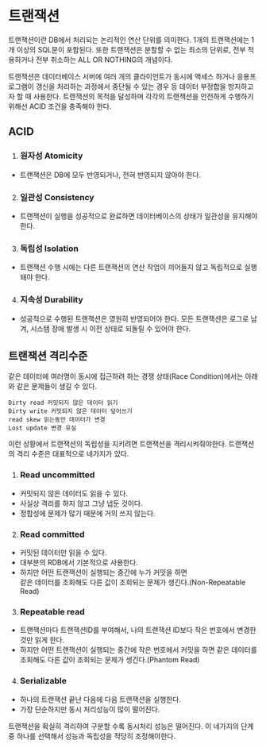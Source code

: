 # 트랜잭션
<p>트랜잭션이란 DB에서 처리되는 논리적인 연산 단위를 의미한다. 1개의 트랜잭션에는 1개 이상의 SQL문이 포함된다. 또한 트랜잭션은 분할할 수 없는 최소의 단위로, 전부 적용하거나 전부 취소하는 ALL OR NOTHING의 개념이다.</p>
<p>트랜잭션은 데이터베이스 서버에 여러 개의 클라이언트가 동시에 액세스 하거나 응용프로그램이 갱신을 처리하는 과정에서 중단될 수 있는 경우 등 데이터 부정합을 방지하고자 할 때 사용한다. 트랜잭션의 목적을 달성하며 각각의 트랜잭션을 안전하게 수행하기 위해선 ACID 조건을 충족해야 한다.</p>

## ACID
1. ### 원자성 Atomicity
 - 트랜잭션은 DB에 모두 반영되거나, 전혀 반영되지 않아야 한다.
2. ### 일관성 Consistency
 - 트랜잭션이 실행을 성공적으로 완료하면 데이터베이스의 상태가 일관성을 유지해야한다.
3. ### 독립성 Isolation
 - 트랜잭션 수행 시에는 다른 트랜잭션의 연산 작업이 끼어들지 않고 독립적으로 실행돼야 한다.
4. ### 지속성 Durability
 - 성공적으로 수행된 트랜잭션은 영원히 반영되어야 한다. 모든 트랜잭션은 로그로 남겨, 시스템 장애 발생 시 이전 상태로 되돌릴 수 있어야 한다.

## 트랜잭션 격리수준
 같은 데이터에 여러명이 동시에 접근하려 하는 경쟁 상태(Race Condition)에서는 아래와 같은 문제들이 생길 수 있다.

    Dirty read 커밋되지 않은 데이터 읽기
    Dirty write 커밋되지 않은 데이터 덮어쓰기
    read skew 읽는동안 데이터가 변경
    Lost update 변경 유실

이런 상황에서 트랜잭션의 독립성을 지키려면 트랜잭션을 격리시켜줘야한다.
트랜잭션의 격리 수준은 대표적으로 네가지가 있다.

1. ### Read uncommitted
  - 커밋되지 않은 데이터도 읽을 수 있다.
  - 사실상 격리를 하지 않고 그냥 냅둔 것이다.
  - 정합성에 문제가 많기 때문에 거의 쓰지 않는다.
2. ### Read committed
  - 커밋된 데이터만 읽을 수 있다.
  - 대부분의 RDB에서 기본적으로 사용한다.
  - 하지만 어떤 트랜잭션이 실행되는 중간에 누가 커밋을 하면<br>같은 데이터를 조회해도 다른 값이 조회되는 문제가 생긴다.(Non-Repeatable Read)
3. ### Repeatable read
  - 트랜잭션마다 트랜잭션ID를 부여해서, 나의 트랜잭션 ID보다 작은 번호에서 변경한 것만 읽게 한다.
  - 하지만 어떤 트랜잭션이 실행되는 중간에 작은 번호에서 커밋을 하면 같은 데이터를 조회해도 다른 값이 조회되는 문제가 생긴다.(Phantom Read)
4. ### Serializable
  - 하나의 트랜잭션 끝난 다음에 다음 트랜잭션을 실행한다.
  - 가장 단순하지만 동시 처리성능이 많이 떨어진다.

트랜잭션을 확실히 격리하여 구분할 수록 동시처리 성능은 떨어진다.
이 네가지의 단계중 하나를 선택해서 성능과 독립성을 적당히 조정해야한다.
